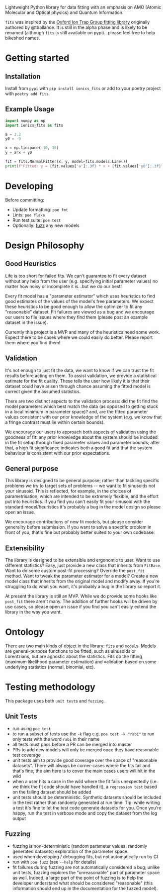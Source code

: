 Lightweight Python library for data fitting with an emphasis on AMO (Atomic Molecular
and Optical physics) and Quantum Information.

`fits` was inspired by the [Oxford Ion Trap Group fitting library](https://github.com/OxfordIonTrapGroup/oitg/tree/master/oitg/fitting) originally
authored by @tballance. It is still in the alpha phase and is likely to be renamed
(although `fits` is still available on pypi)...please feel free to help bikeshed names.

# Getting started

## Installation

Install from `pypi` with `pip install ionics_fits` or add to your poetry project with
`poetry add fits`.

## Example Usage

```python
import numpy as np
import ionics_fits as fits

a = 3.2
y0 = -9

x = np.linspace(-10, 10)
y = a*x + y0

fit = fits.NormalFitter(x, y, model=fits.models.Line())
print(f"Fitted: y = {fit.values['a']:.3f} * x + {fit.values['y0']:.3f}")
```

# Developing

Before committing:
- Update formatting: `poe fmt`
- Lints: `poe flake`
- Run test suite: `poe test`
- Optionally: [fuzz](#Fuzzing) any new models

# Design Philosophy

## Good Heuristics

Life is too short for failed fits. We can't guarantee to fit every dataset without any
help from the user (e.g. specifying initial parameter values) no matter how noisy or
incomplete it is...but we do our best!

Every fit model has a "parameter estimator" which uses heuristics to find good estimates
of the values of the model's free parameters. We expect these heuristics to be good
enough to allow the optimizer to fit any "reasonable" dataset. Fit failures are viewed
as a bug and we encourage our users to file issues where they find them (please post an
example dataset in the issue).

Currently this project is a MVP and many of the heuristics need some work. Expect there
to be cases where we could easily do better. Please report them where you find them!

## Validation

It's not enough to just fit the data, we want to know if we can trust the fit results
before acting on them. To assist validation, we provide a statistical estimate for the
fit quality. These tells the user how likely it is that their dataset could have arisen
through chance assuming the fitted model is correct given the assumed statistics.

There are two distinct aspects to the validation process: did the fit find the model
parameters which best match the data (as opposed to getting stuck in a local minimum in
parameter space)? and, are the fitted parameter values consistent with our prior
knowledge of the system (e.g. we know that a fringe contrast must lie within certain
bounds).

We encourage our users to approach both aspects of validation using the goodness of fit:
any prior knowledge about the system should be included in the fit setup through fixed
parameter values and parameter bounds; after that, a high fit significance indicates
both a good fit and that the system behaviour is consistent with our prior expectations.

## General purpose

This library is designed to be general purpose; rather than tackling specific problems
we try to target sets of problems -- we want to fit sinusoids not *your* sinusoid. This
is reflected, for example, in the choices of parametrisation, which are intended to be
extremely flexible, and the effort put into heuristics. If you find you can't easily fit
your sinusoid with the standard model/heuristics it's probably a bug in the model design
so please open an issue.

We encourage contributions of new fit models, but please consider generality before
submission. If you want to solve a specific problem in front of you, that's fine but
probably better suited to your own codebase.

## Extensibility

The library is designed to be extensible and ergonomic to user. Want to use different
statistics? Easy, just provide a new class that inherits from `FitBase`. Want to do some
custom post-fit processing? Override the `post_fit` method. Want to tweak the parameter
estimator for a model? Create a new model class that inherits from the original model
and modify away. If you're struggling to do what you want, it's probably a bug in the
library so report it.

At present the library is still an MVP. While we do provide some hooks like `post_fit`
there aren't many. The addition of further hooks will be driven by use cases, so please
open an issue if you find you can't easily extend the library in the way you want.

# Ontology

There are two main kinds of object in the library: `fit`s and `model`s. Models are
general-purpose functions to be fitted, such as sinusoids or Lorentzians, but are
agnostic about the statistics. Fits do the fitting (maximum likelihood parameter
estimation) and validation based on some underlying statistics (normal, binomial, etc). 

# Testing methodology

This package uses both `unit test`s and `fuzzing`.

## Unit Tests

- run using `poe test`
- to run a subset of tests use the `-k` flag e.g. `poe test -k "rabi"` to run only tests
  with the word `rabi` in their name
- all tests must pass before a PR can be merged into master
- PRs to add new models will only be merged once they have reasonable test coverage
- unit tests aim to provide good coverage over the space of "reasonable datasets". There
  will always be corner-cases where the fits fail and that's fine; the aim here is to
  cover the main cases users will hit in the wild
- when a user hits a case in the wild where the fit fails unexpectedly (i.e. we think
  the fit code should have handled it), a `regression test` based on the failing
  dataset should be added
- unit tests should be deterministic. Synthetic datasets should be included in the test
  rather than randomly generated at run time. Tip: while writing a test it's fine to let
  the test code generate datasets for you. Once you're happy, run the test in verbose
  mode and copy the dataset from the log output

## Fuzzing

- fuzzing is non-deterministic (random parameter values, randomly generated datasets)
  exploration of the parameter space.
- used when developing / debugging fits, but not automatically run by CI
- run with `poe fuzz` (see `--help` for details)
- fit failures during fuzzing are not automatically considered a bug; unlike unit tests,
  fuzzing explores the "unreasonable" part of parameter space as well. Indeed, a large
  part of the point of fuzzing is to help the developer understand what should be
  considered "reasonable" (this information should end up in the documentation for the
  fuzzed model).
